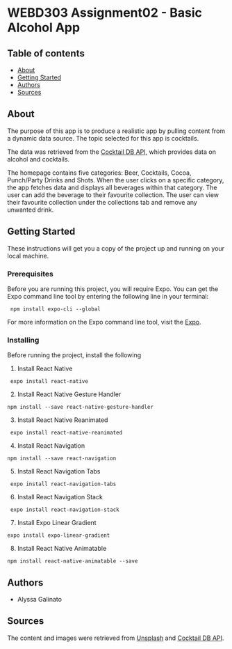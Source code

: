 # WEBD303 Assignment02 - Basic Alcohol App 

## Table of contents
* [About](#about)
* [Getting Started](#getting-started)
* [Authors](#authors)
* [Sources](#sources)

## About
The purpose of this app is to produce a realistic app by pulling content from a dynamic data source. The topic selected for this app is cocktails. 

The data was retrieved from the [Cocktail DB API](https://rapidapi.com/theapiguy/api/the-cocktail-db), which provides data on alcohol and cocktails. 

The homepage contains five categories: Beer, Cocktails, Cocoa, Punch/Party Drinks and Shots. When the user clicks on a specific category, the app fetches data and displays all beverages within that category. The user can add the beverage to their favourite collection. The user can view their favourite collection under the collections tab and remove any unwanted drink.  

## Getting Started
These instructions will get you a copy of the project up and running on your local machine.

### Prerequisites ###
Before you are running this project, you will require Expo. You can get the Expo command line tool by entering the following line in your terminal: 
~~~
 npm install expo-cli --global
~~~
 
For more information on the Expo command line tool, visit the [Expo](https://https://expo.io/learn/). 

### Installing ###
Before running the project, install the following 

1. Install React Native
~~~
 expo install react-native
~~~
2. Install React Native Gesture Handler
~~~
npm install --save react-native-gesture-handler
~~~
3. Install React Native Reanimated
~~~
 expo install react-native-reanimated
~~~
4. Install React Navigation
~~~
npm install --save react-navigation
~~~
5. Install React Navigation Tabs
~~~
 expo install react-navigation-tabs
~~~ 
6. Install React Navigation Stack
~~~
 expo install react-navigation-stack
~~~ 
7. Install Expo Linear Gradient
~~~
expo install expo-linear-gradient
~~~
8. Install React Native Animatable
~~~
npm install react-native-animatable --save
~~~

## Authors
* Alyssa Galinato

## Sources
The content and images were retrieved from [Unsplash](https://unsplash.com/) and [Cocktail DB API](https://rapidapi.com/theapiguy/api/the-cocktail-db). 